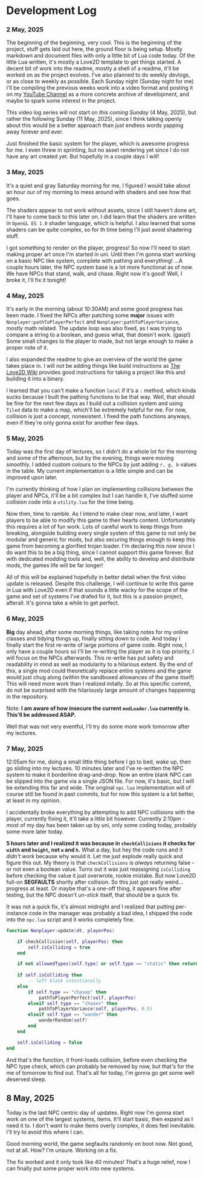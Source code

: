 # Development Log
<!-- A day-to-day log of my existence as this is developed -->

### 2 May, 2025

The beginning of the beginning, very cool. This is the beginning of the project, stuff gets laid out here, the ground floor is being setup. Mostly markdown and document files with only a little bit of Lua code today. Of the little Lua written, it's mostly a Love2D template to get things started. A decent bit of work into the readme, mostly a shell of a readme, it'll be worked on as the project evolves. I've also planned to do weekly devlogs, or as close to weekly as possible. Each Sunday night (Sunday night for me) I'll be compiling the previous weeks work into a video format and posting it on my [YouTube Channel]() as a more concrete archive of development, and maybe to spark some interest in the project.

This video log series will not start on *this coming Sunday* (4 May, 2025), but rather the following Sunday (11 May, 2025), since I think talking openly about this would be a better approach than just endless words yapping away forever and ever.

Just finished the basic system for the player, which is awesome progress for me. I even threw in sprinting, but no asset rendering yet since I do not have any art created yet. But hopefully in a couple days I will!

### 3 May, 2025

It's a quiet and gray Saturday morning for me, I figured I would take about an hour our of my morning to mess around with shaders and see how that goes.

The shaders appear to not work without assets, since I still haven't done art, I'll have to come back to this later on. I did learn that the shaders are written in `OpenGL ES 1.0` shader language, which is helpful. I also learned that some shaders can be quite complex, so for th time being I'll just avoid shadering stuff.

I got something to render on the player, progress! So now I'll need to start making proper art once I'm started in uni. Until then I'm gonna start working on a basic NPC like system, complete with pathing and everything! ...A couple hours later, the NPC system base is a lot more functional as of now. We have NPCs that stand, walk, and chase. Right now it's good! Well, I broke it, I'll fix it tonight!

### 4 May, 2025

It's early in the morning (about 10:30AM) and some good progress has been made. I fixed the NPCs after patching some **major** issues with `Nonplayer:pathToPlayerPerfect` and `Nonplayer:pathToPlayerVariance`, mostly math related. The update loop was also fixed, as I was trying to compare a string to a boolean, and guess what, that doesn't work. (gasp!) Some small changes to the player to made, but not large enough to make a proper note of it.

I also expanded the readme to give an overview of the world the game takes place in. I will *not* be adding things like build instructions as [The Love2D Wiki](https://love2d.org/wiki) provides good instructions for taking a project like this and building it into a binary.

I learned that you can't make a function `local` if it's a `:` method, which kinda sucks because I built the pathing functions to be that way. Well, that should be fine for the next few days as I build out a collision system and using `Tiled` data to make a map, which'll be extremely helpful for me. For now, collision is just a concept, nonexistent. I fixed the path functions anyways, even if they're only gonna exist for another few days.

### 5 May, 2025

Today was the first day of lectures, so I didn't do a whole lot for the morning and some of the afternoon, but by the evening, things were moving smoothly. I added custom colours to the NPCs by just adding `r, g, b` values in the table. My current implementation is a little simple and can be improved upon later.

I'm currently thinking of how I plan on implementing collisions between the player and NPCs, it'll be a bit complex but I can handle it, I've stuffed some collision code into a `utility.lua` for the time being.

Now then, time to ramble. As I intend to make clear now, and later, I want players to be able to modify this game to their hearts content. Unfortunately this requires a lot of fun work. Lots of careful work to keep things from breaking, alongside building every single system of this game to not only be modular and generic for mods, but also securing things enough to keep this game from becoming a glorified trojan loader. I'm declaring this now since I do want this to be a big thing, since I cannot support this game forever. But with dedicated modding tools and, well, the ability to develop and distribute mods, the games life will be far longer!

All of this will be explained hopefully in better detail when the first video update is released. Despite this challenge, I will continue to write this game in Lua with Love2D even if that sounds a little wacky for the scope of the game and set of systems I've drafed for it, but this is a passion project, afterall. It's gonna take a while to get perfect.

### 6 May, 2025

**Big** day ahead, after some morning things, like taking notes for my online classes and tidying things up, finally sitting down to code. And today I finally start the first re-write of large portions of game code. Right now, I only have a couple hours so I'll be re-writing the player as it is top priority, I will focus on the NPCs afterwards. This re-write has put safety and readability in mind as well as modularity to a hilarious extent. By the end of this, a single mod could theoretically replace entire systems and the game would just chug along (within the sandboxed allowances of the game itself) This will need more work than I realized initally. So at this specific commit, do not be surprised with the hilariously large amount of changes happening in the repository.

Note: **I am aware of how insecure the current `modLoader.lua` currently is. This'll be addressed ASAP.**

Well that was not very eventful, I'll try do some more work tomorrow after my lectures.

### 7 May, 2025

12:05am for me, doing a small little thing before I go to bed, wake up, then go sliding into my lectures. 10 minutes later and I've re-written the NPC system to make it borderline drag-and-drop. Now an entire blank NPC can be slipped into the game via a single JSON file. For now, it's basic, but I will be extending this far and wide. The original `npc.lua` implementation will of course still be found in past commits, but for now this system is a lot better, at least in my opinion.

I accidentally broke everything by attempting to add NPC collisions with the player, currently fixing it, it'll take a little bit however. Currently 2:10pm - most of my day has been taken up by uni, only some coding today, probably some more later today.

**5 hours later and I realized it was because in `checkCollisions` it checks for `width` and `height`, not `w` and `h`.** What a day, but hey the code runs and it *didn't work* because why would it. Let me just explode really quick and figure this out. My theory is that `checkCollisions` is *always* returning false - or not even a boolean value. Turns out it was just reassigning `isColliding` before checking the value it just overwrote, rookie mistake. But now Love2D full-on **SEGFAULTS** shortly after collision. So this just got really weird... progress at least. Or maybe that's a one-off thing, it appears fine after testing, but the NPC doesn't *un-stick* itself, that should be a quick fix.

It was not a quick fix, it's almost midnight and I realized that putting per-instance code in the manager was probably a bad idea, I shipped the code into the `npc.lua` script and it works completely fine.

```lua
function Nonplayer:update(dt, playerPos)

    if checkCollision(self, playerPos) then
        self.isColliding = true
    end

    if not allowedTypes[self.type] or self.type == "static" then return end
    
    if self.isColliding then
        -- left blank intentionally
    else
        if self.type == "chasep" then
            pathToPlayerPerfect(self, playerPos)
        elseif self.type == "chasev" then
            pathToPlayerVariance(self, playerPos, 0.5)
        elseif self.type == "wander" then
            wanderRandom(self)
        end
    end

    self.isColliding = false
end
```

And that's the function, it front-loads collision, before even checking the NPC type check, which can probably be removed by now, but that's for the me of tomorrow to find out. That's all for today, I'm gonna go get some well deserved sleep.

## 8 May, 2025

Today is the last NPC centric day of updates. Right now I'm gonna start work on one of the largest systems, items. It'll start basic, then expand as I need it to. I don't *want* to make items overly complex, it does feel inevitable. I'll try to avoid this where I can.

Good morning world, the game segfaults randomly on boot now. Not good, not at all. How? I'm unsure. Working on a fix.

The fix worked and it only took like 40 minutes! That's a huge relief, now I can finally put some proper work into new systems.